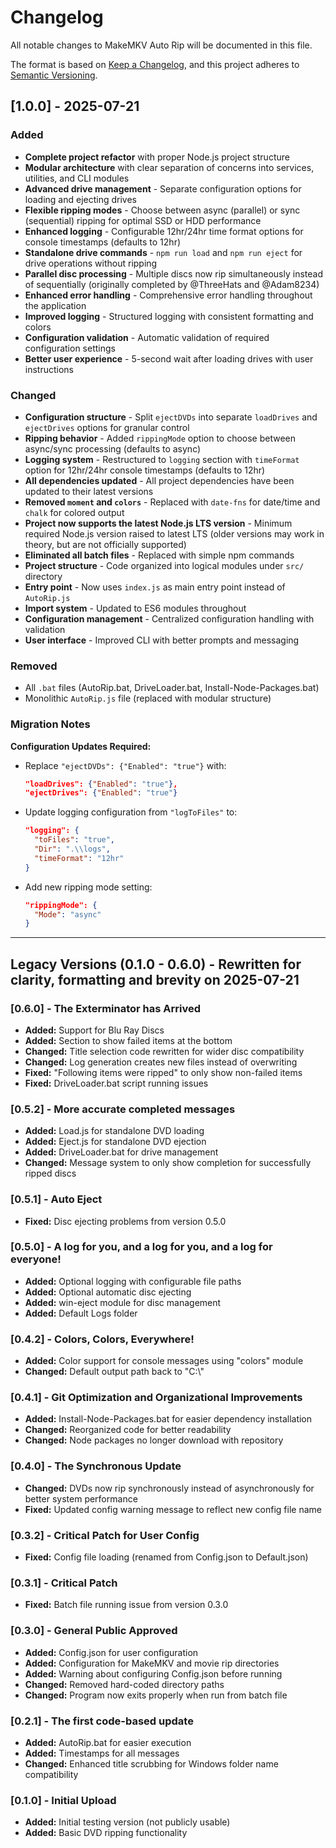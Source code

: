 # Changelog

All notable changes to MakeMKV Auto Rip will be documented in this file.

The format is based on [Keep a Changelog](https://keepachangelog.com/en/1.0.0/),
and this project adheres to [Semantic Versioning](https://semver.org/spec/v2.0.0.html).

## [1.0.0] - 2025-07-21

### Added

- **Complete project refactor** with proper Node.js project structure
- **Modular architecture** with clear separation of concerns into services, utilities, and CLI modules
- **Advanced drive management** - Separate configuration options for loading and ejecting drives
- **Flexible ripping modes** - Choose between async (parallel) or sync (sequential) ripping for optimal SSD or HDD performance
- **Enhanced logging** - Configurable 12hr/24hr time format options for console timestamps (defaults to 12hr)
- **Standalone drive commands** - `npm run load` and `npm run eject` for drive operations without ripping
- **Parallel disc processing** - Multiple discs now rip simultaneously instead of sequentially (originally completed by @ThreeHats and @Adam8234)
- **Enhanced error handling** - Comprehensive error handling throughout the application
- **Improved logging** - Structured logging with consistent formatting and colors
- **Configuration validation** - Automatic validation of required configuration settings
- **Better user experience** - 5-second wait after loading drives with user instructions

### Changed

- **Configuration structure** - Split `ejectDVDs` into separate `loadDrives` and `ejectDrives` options for granular control
- **Ripping behavior** - Added `rippingMode` option to choose between async/sync processing (defaults to async)
- **Logging system** - Restructured to `logging` section with `timeFormat` option for 12hr/24hr console timestamps (defaults to 12hr)
- **All dependencies updated** - All project dependencies have been updated to their latest versions
- **Removed `moment` and `colors`** - Replaced with `date-fns` for date/time and `chalk` for colored output
- **Project now supports the latest Node.js LTS version** - Minimum required Node.js version raised to latest LTS (older versions may work in theory, but are not officially supported)
- **Eliminated all batch files** - Replaced with simple npm commands
- **Project structure** - Code organized into logical modules under `src/` directory
- **Entry point** - Now uses `index.js` as main entry point instead of `AutoRip.js`
- **Import system** - Updated to ES6 modules throughout
- **Configuration management** - Centralized configuration handling with validation
- **User interface** - Improved CLI with better prompts and messaging

### Removed

- All `.bat` files (AutoRip.bat, DriveLoader.bat, Install-Node-Packages.bat)
- Monolithic `AutoRip.js` file (replaced with modular structure)

### Migration Notes

**Configuration Updates Required:**

- Replace `"ejectDVDs": {"Enabled": "true"}` with:
  ```json
  "loadDrives": {"Enabled": "true"},
  "ejectDrives": {"Enabled": "true"}
  ```
- Update logging configuration from `"logToFiles"` to:
  ```json
  "logging": {
    "toFiles": "true",
    "Dir": ".\\logs",
    "timeFormat": "12hr"
  }
  ```
- Add new ripping mode setting:
  ```json
  "rippingMode": {
    "Mode": "async"
  }
  ```

---

## Legacy Versions (0.1.0 - 0.6.0) - Rewritten for clarity, formatting and brevity on 2025-07-21

### [0.6.0] - The Exterminator has Arrived

- **Added:** Support for Blu Ray Discs
- **Added:** Section to show failed items at the bottom
- **Changed:** Title selection code rewritten for wider disc compatibility
- **Changed:** Log generation creates new files instead of overwriting
- **Fixed:** "Following items were ripped" to only show non-failed items
- **Fixed:** DriveLoader.bat script running issues

### [0.5.2] - More accurate completed messages

- **Added:** Load.js for standalone DVD loading
- **Added:** Eject.js for standalone DVD ejection
- **Added:** DriveLoader.bat for drive management
- **Changed:** Message system to only show completion for successfully ripped discs

### [0.5.1] - Auto Eject

- **Fixed:** Disc ejecting problems from version 0.5.0

### [0.5.0] - A log for you, and a log for you, and a log for everyone!

- **Added:** Optional logging with configurable file paths
- **Added:** Optional automatic disc ejecting
- **Added:** win-eject module for disc management
- **Added:** Default Logs folder

### [0.4.2] - Colors, Colors, Everywhere!

- **Added:** Color support for console messages using "colors" module
- **Changed:** Default output path back to "C:\\"

### [0.4.1] - Git Optimization and Organizational Improvements

- **Added:** Install-Node-Packages.bat for easier dependency installation
- **Changed:** Reorganized code for better readability
- **Changed:** Node packages no longer download with repository

### [0.4.0] - The Synchronous Update

- **Changed:** DVDs now rip synchronously instead of asynchronously for better system performance
- **Fixed:** Updated config warning message to reflect new config file name

### [0.3.2] - Critical Patch for User Config

- **Fixed:** Config file loading (renamed from Config.json to Default.json)

### [0.3.1] - Critical Patch

- **Fixed:** Batch file running issue from version 0.3.0

### [0.3.0] - General Public Approved

- **Added:** Config.json for user configuration
- **Added:** Configuration for MakeMKV and movie rip directories
- **Added:** Warning about configuring Config.json before running
- **Changed:** Removed hard-coded directory paths
- **Changed:** Program now exits properly when run from batch file

### [0.2.1] - The first code-based update

- **Added:** AutoRip.bat for easier execution
- **Added:** Timestamps for all messages
- **Changed:** Enhanced title scrubbing for Windows folder name compatibility

### [0.1.0] - Initial Upload

- **Added:** Initial testing version (not publicly usable)
- **Added:** Basic DVD ripping functionality
